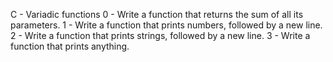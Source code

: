 C - Variadic functions
0 - Write a function that returns the sum of all its parameters.
1 - Write a function that prints numbers, followed by a new line.
2 - Write a function that prints strings, followed by a new line.
3 - Write a function that prints anything.
